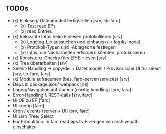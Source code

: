 ## TODOs

* (x) Einlesen/ Datenmodell fertigstellen [srv, lib-farc] 
  * (x) Test read EPs
  * (x) read Entries
* (x) Relevante Infos beim Einlesen protokollieren [srv]
  * (x) Logging-Lib aussuchen und einbauen (-> log4js-node)
  * (x) Protokoll-Typen und -Ablageorte festlegen  
  * (x) Infos, die Nacharbeiten erfordern könnten, protokollieren
* (x) Konsistenz-Checks fürs EP-Einlesen [srv]  
* (x) Tree überarbeiten [srv]
* Select-Handling -> copy/del + Datenmodell / Provisorische UI für select [srv, lib-farc, farc]
* (x) Module aufraeumen (bes. farc-server/services) [srv]
* Deps in package.json/ webpack [all]
* Logon/Navigation aufräumen (config handling) [srv, farc]
* Error-Handling f. REST-calls [srv, farc]
* UI OE zu EP [farc]
* UI config [farc]
* Cron / events (server-> UI) [srv, farc]
* UI List/ Tree/ Select
* Für Produktion: in farc.read.eps.ts Erzeugen von archivepath einschalten

